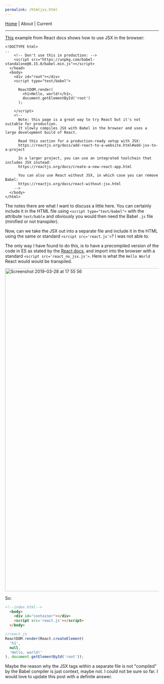 ```yaml
---
permalink: /htmljsx.html
---
```

[Home](https://layik.github.io) | About | Current
<hr/>

[This](https://raw.githubusercontent.com/reactjs/reactjs.org/master/static/html/single-file-example.html) example from React docs shows how to use JSX in the browser:

```
<!DOCTYPE html>
..
    <!-- Don't use this in production: -->
    <script src="https://unpkg.com/babel-standalone@6.15.0/babel.min.js"></script>
  </head>
  <body>
    <div id="root"></div>
    <script type="text/babel">

      ReactDOM.render(
        <h1>Hello, world!</h1>,
        document.getElementById('root')
      );

    </script>
    <!--
      Note: this page is a great way to try React but it's not suitable for production.
      It slowly compiles JSX with Babel in the browser and uses a large development build of React.

      Read this section for a production-ready setup with JSX:
      https://reactjs.org/docs/add-react-to-a-website.html#add-jsx-to-a-project

      In a larger project, you can use an integrated toolchain that includes JSX instead:
      https://reactjs.org/docs/create-a-new-react-app.html

      You can also use React without JSX, in which case you can remove Babel:
      https://reactjs.org/docs/react-without-jsx.html
    -->
  </body>
</html>
```
The notes there are what I want to discuss a little here. You can certainly include it in the HTML file using `<script type="text/babel">` with the attribute `text/bable` and obviously you would then need the Babel `.js` file (minified or not transpiler).

Now, can we take the JSX out into a separate file and include it in the HTML using the same or standard `<srcipt src='react.js'>`? I was not able to.

The only way I have found to do this, is to have a precompiled version of the code in ES as stated by the [React docs](https://reactjs.org/docs/add-react-to-a-website.html), and import into the browser with a standard `<script src='react_no_jsx.js'>`. Here is what the `Hello World` React would would be transpiled.
 
<img width="1055" alt="Screenshot 2019-03-28 at 17 55 56" src="https://user-images.githubusercontent.com/408568/55181067-c4bf9900-5182-11e9-860f-e2f9ee545483.png">


So:

```html
<!--index.html-->
  <body>
    <div id="container"></div>
    <script src='react.js'></script>
  </body>
```

```js
//react.js
ReactDOM.render(React.createElement(
  'h1',
  null,
  'Hello, world!'
), document.getElementById('root'));
```

Maybe the reason why the JSX tags within a separate file is not "compiled" by the Babel compiler is just context, maybe not. I could not be sure so far. I would love to update this post with a definite answer.